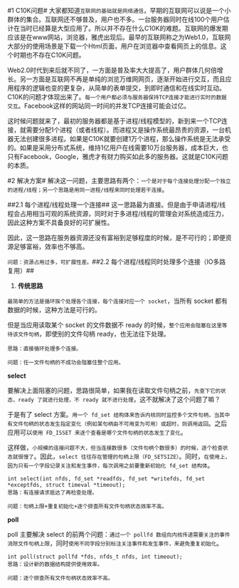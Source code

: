 \#1 C10K问题\# 大家都知道`互联网的基础就是网络通信`，早期的互联网可以说是一个小群体的集合。互联网还不够普及，用户也不多。一台服务器同时在线100个用户估计在当时已经算是大型应用了。所以并不存在什么C10K的难题。互联网的爆发期应该是在www网站，浏览器，雅虎出现后。最早的互联网称之为Web1.0，互联网大部分的使用场景是下载一个Html页面，用户在浏览器中查看网页上的信息。这个时期也不存在C10K问题。

Web2.0时代到来后就不同了，一方面是普及率大大提高了，用户群体几何倍增长。另一方面是互联网不再是单纯的浏览万维网网页，逐渐开始进行交互，而且应用程序的逻辑也变的更复杂，从简单的表单提交，到即时通信和在线实时互动。C10K的问题才体现出来了。`每一个用户都必须与服务器保持TCP连接才能进行实时的数据交互`。Facebook这样的网站同一时间的并发TCP连接可能会过亿。

这时候问题就来了，最初的服务器都是基于进程/线程模型的，新到来一个TCP连接，就需要分配1个进程（或者线程）。而进程又是操作系统最昂贵的资源，一台机器无法创建很多进程。如果是C10K就要创建1万个进程，那么操作系统是无法承受的。如果是采用分布式系统，维持1亿用户在线需要10万台服务器，成本巨大，也只有Facebook，Google，雅虎才有财力购买如此多的服务器。这就是C10K问题的本质。

\#2 解决方案\# 解决这一问题，主要思路有两个：`一个是对于每个连接处理分配一个独立的进程/线程；另一个思路是用同一进程/线程来同时处理若干连接`。

\#\#2.1 每个进程/线程处理一个连接\#\# 这一思路最为直接。但是由于申请进程/线程会占用相当可观的系统资源，同时对于多进程/线程的管理会对系统造成压力，因此这种方案不具备良好的可扩展性。

因此，这一思路在服务器资源还没有富裕到足够程度的时候，是不可行的；即便资源足够富裕，效率也不够高。

`问题：资源占用过多，可扩展性差。`\#\#2.2 每个进程/线程同时处理多个连接（IO多路复用）\#\#

1. **传统思路**

`最简单的方法是循环挨个处理各个连接，每个连接对应一个 socket`，当所有 socket 都有数据的时候，这种方法是可行的。

但是当应用读取某个 socket 的文件数据不 ready 的时候，`整个应用会阻塞在这里等待该文件句柄`，即使别的文件句柄 ready，也无法往下处理。

```
思路：直接循环处理多个连接。

问题：任一文件句柄的不成功会阻塞住整个应用。
```

**select**

要解决上面阻塞的问题，思路很简单，如果我在读取文件句柄之前，`先查下它的状态，ready 了就进行处理，不 ready 就不进行处理`，这不就解决了这个问题了嘛？

于是有了 select 方案。`用一个 fd_set 结构体来告诉内核同时监控多个文件句柄，当其中有文件句柄的状态发生指定变化（例如某句柄由不可用变为可用）或超时，则调用返回`。之后应用可以`使用 FD_ISSET 来逐个查看是哪个文件句柄的状态发生了变化`。

这样做，`小规模的连接问题不大，但当连接数很多（文件句柄个数很多）的时候，逐个检查状态就很慢了`。因此，`select 往往存在管理的句柄上限（FD_SETSIZE）`。同时，`在使用上，因为只有一个字段记录关注和发生事件，每次调用之前要重新初始化 fd_set 结构体`。

```
int select(int nfds, fd_set *readfds, fd_set *writefds, fd_set *exceptfds, struct timeval *timeout);
思路：有连接请求抵达了再检查处理。

问题：句柄上限+重复初始化+逐个排查所有文件句柄状态效率不高。
```

**poll**

poll 主要解决 select 的前两个问题：`通过一个 pollfd 数组向内核传递需要关注的事件消除文件句柄上限`，同时`使用不同字段分别标注关注事件和发生事件，来避免重复初始化`。



```
int poll(struct pollfd *fds, nfds_t nfds, int timeout);
思路：设计新的数据结构提供使用效率。

问题：逐个排查所有文件句柄状态效率不高。


```



